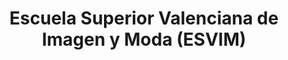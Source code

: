 ---
title: "Escuela Superior Valenciana de Imagen y Moda (ESVIM)"
url: /castello-de-la-plana/escuela-superior-valenciana-de-imagen-y-moda-esvim/
shop: peluquería
---